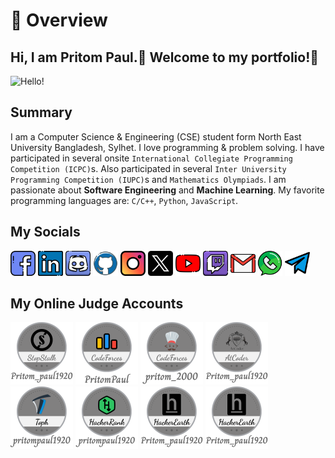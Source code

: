 # 📖 Overview

## Hi, I am Pritom Paul.👋 Welcome to my portfolio!🎉

![Hello!](https://media.giphy.com/media/Vbtc9VG51NtzT1Qnv1/giphy.gif)

## Summary

I am a Computer Science & Engineering (CSE) student form North East University Bangladesh, Sylhet.
I love programming & problem solving. I have participated in several onsite `International Collegiate Programming Competition (ICPC)`s. Also participated in several `Inter University Programming Competition (IUPC)`s and `Mathematics Olympiads`.
I am passionate about **Software Engineering** and **Machine Learning**. My favorite programming languages are: `C/C++`, `Python`, `JavaScript`.

## My Socials

[<img width="40" height="40" src="https://github.com/PritomPaul99/MyPortfolio/blob/main/Assets/Icons/Socials/facebook.png?raw=true" alt="facebook-new"/>](https://www.facebook.com/pritompaul.pappu/) [<img width="40" height="40" src="https://github.com/PritomPaul99/MyPortfolio/blob/main/Assets/Icons/Socials/linkedin.png?raw=true" alt="Github"/>](https://www.linkedin.com/in/pritom-paul-92baa81aa/) [<img width="40" height="40" src="https://github.com/PritomPaul99/MyPortfolio/blob/main/Assets/Icons/Socials/discord.png?raw=true" alt="Discord"/>](https://discord.com/users/758427667845873694) [<img width="40" height="40" src="https://github.com/PritomPaul99/MyPortfolio/blob/main/Assets/Icons/Socials/logo.png?raw=true" alt="GitHub"/>](https://github.com/PritomPaul99) [<img width="40" height="40" src="https://github.com/PritomPaul99/MyPortfolio/blob/main/Assets/Icons/Socials/instagram.png?raw=true" alt="Instagram"/>](https://instagram.com/pritom__paul__) [<img width="40" height="40" src="https://github.com/PritomPaul99/MyPortfolio/blob/main/Assets/Icons/Socials/twitter-x-logo-42554.png?raw=true" alt="X (ex Twitter)"/>](https://x.com/PritomP29098169) [<img width="40" height="40" src="https://github.com/PritomPaul99/MyPortfolio/blob/main/Assets/Icons/Socials/youtube.png?raw=true" alt="YouTube"/>](https://www.youtube.com/@codingwithpritom2316) [<img width="40" height="40" src="https://github.com/PritomPaul99/MyPortfolio/blob/main/Assets/Icons/Socials/twitch.png?raw=true" alt="Twich"/>](https://www.twitch.tv/pritom_paul)
[<img width="40" height="40" src="https://github.com/PritomPaul99/MyPortfolio/blob/main/Assets/Icons/Socials/gmail.png?raw=true" alt="E-mail"/>](mailto:pritompaul1920.4@gmail.com) [<img width="40" height="40" src="https://github.com/PritomPaul99/MyPortfolio/blob/main/Assets/Icons/Socials/whatsapp.png?raw=true" alt="Whatsapp"/>](https://api.whatsapp.com/send?phone=8801718382009) [<img width="40" height="40" src="https://github.com/PritomPaul99/MyPortfolio/blob/main/Assets/Icons/Socials/telegram.png?raw=true" alt="Telegram"/>](https://t.me/pritompaul1920)

## My Online Judge Accounts

[<img width="100" height="100" src="https://github.com/PritomPaul99/MyPortfolio/blob/main/Assets/Icons/OJ_Badges/StopStalk.png?raw=true" alt="AtCoder"/>](https://www.stopstalk.com/user/profile/Pritom_paul1920) [<img width="100" height="100" src="https://github.com/PritomPaul99/MyPortfolio/blob/main/Assets/Icons/OJ_Badges/Codeforces.png?raw=true" alt="CodeForces"/>](https://codeforces.com/profile/Pritom_paul1920) [<img width="100" height="100" src="https://github.com/PritomPaul99/MyPortfolio/blob/main/Assets/Icons/OJ_Badges/CodeChef.png?raw=true" alt="CodeChef"/>](https://www.codechef.com/users/pritom_2000) [<img width="100" height="100" src="https://github.com/PritomPaul99/MyPortfolio/blob/main/Assets/Icons/OJ_Badges/ATcoder.png?raw=true" alt="AtCoder"/>](https://atcoder.jp/users/Pritom_paul1920) [<img width="100" height="100" src="https://github.com/PritomPaul99/MyPortfolio/blob/main/Assets/Icons/OJ_Badges/750b9ea7-18d9-4679-af77-c15263570c1e.png?raw=true" alt="AtCoder"/>](https://www.topcoder.com/members/pritom_paul1920) [<img width="100" height="100" src="https://github.com/PritomPaul99/MyPortfolio/blob/main/Assets/Icons/OJ_Badges/49600c40-d3f6-4940-b307-a13b3c0fba38.png?raw=true" alt="AtCoder"/>](https://www.hackerrank.com/pritompaul1920) [<img width="100" height="100" src="https://github.com/PritomPaul99/MyPortfolio/blob/main/Assets/Icons/OJ_Badges/HAckerEarth.png?raw=true" alt="AtCoder"/>](https://www.hackerearth.com/@Pritom_paul1920) [<img width="100" height="100" src="https://github.com/PritomPaul99/MyPortfolio/blob/main/Assets/Icons/OJ_Badges/HAckerEarth.png?raw=true" alt="AtCoder"/>](https://www.hackerearth.com/@Pritom_paul1920) 